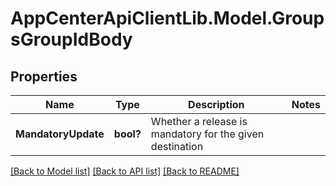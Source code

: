 # AppCenterApiClientLib.Model.GroupsGroupIdBody
## Properties

Name | Type | Description | Notes
------------ | ------------- | ------------- | -------------
**MandatoryUpdate** | **bool?** | Whether a release is mandatory for the given destination | 

[[Back to Model list]](../README.md#documentation-for-models) [[Back to API list]](../README.md#documentation-for-api-endpoints) [[Back to README]](../README.md)

